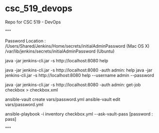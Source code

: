 # csc_519_devops
Repo for CSC 519 - DevOps

"""

Password Location : 
	/Users/Shared/Jenkins/Home/secrets/initialAdminPassword (Mac OS X)
	/var/lib/jenkins/secrets/initialAdminPassword (Ubuntu)

java -jar jenkins-cli.jar -s http://localhost:8080 help

java -jar jenkins-cli.jar -s http://localhost:8080 -auth admin:<password> help
java -jar jenkins-cli.jar -s http://localhost:8080 help --username admin --password <password>

java -jar jenkins-cli.jar -s http://localhost:8080 -auth admin:<password> get-job checkbox > checkbox.xml

ansible-vault create vars/password.yml
ansible-vault edit vars/password.yml

ansible-playbook -i inventory checkbox.yml --ask-vault-pass [password : pass]

"""
